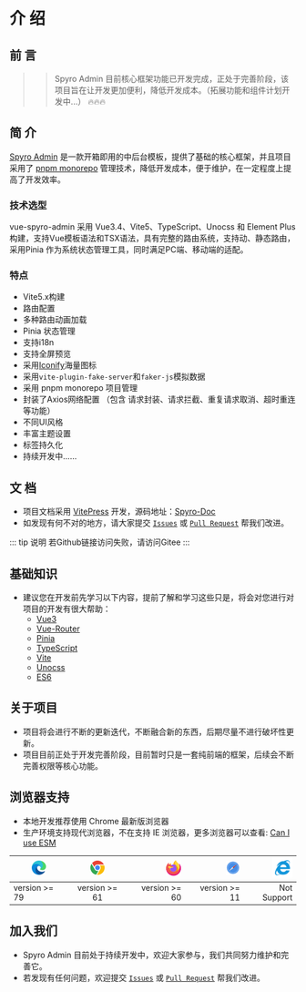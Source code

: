 # 介 绍

## 前 言

> >Spyro Admin 目前核心框架功能已开发完成，正处于完善阶段，该项目旨在让开发更加便利，降低开发成本。（拓展功能和组件计划开发中...） 🔥🔥🔥


## 简 介

[Spyro Admin](https://github.com/xiaoyuan-zs/vue-spyro-admin) 是一款开箱即用的中后台模板，提供了基础的核心框架，并且项目采用了 [pnpm monorepo](https://zhuanlan.zhihu.com/p/700891761) 管理技术，降低开发成本，便于维护，在一定程度上提高了开发效率。


### 技术选型

vue-spyro-admin 采用 Vue3.4、Vite5、TypeScript、Unocss 和 Element Plus 构建，支持Vue模板语法和TSX语法，具有完整的路由系统，支持动、静态路由，采用Pinia 作为系统状态管理工具，同时满足PC端、移动端的适配。

### 特点

* Vite5.x构建
* 路由配置
* 多种路由动画加载
* Pinia 状态管理
* 支持i18n
* 支持全屏预览
* 采用[Iconify](https://iconify.design/)海量图标
* 采用`vite-plugin-fake-server`和`faker-js`模拟数据
* 采用 pnpm monorepo 项目管理
* 封装了Axios网络配置 （包含 请求封装、请求拦截、重复请求取消、超时重连等功能）
* 不同UI风格
* 丰富主题设置
* 标签持久化
* 持续开发中......



## 文 档

* 项目文档采用 [VitePress](https://vitepress.dev/zh/guide/getting-started) 开发，源码地址：[Spyro-Doc](https://github.com/xiaoyuan-zs/spyro-docs) 
* 如发现有何不对的地方，请大家提交 [`Issues`](https://github.com/xiaoyuan-zs/spyro-docs/issues) 或 [`Pull Request`](https://github.com/xiaoyuan-zs/spyro-docs/pulls) 帮我们改进。

::: tip 说明
若Github链接访问失败，请访问Gitee
:::

## 基础知识

* 建议您在开发前先学习以下内容，提前了解和学习这些只是，将会对您进行对项目的开发有很大帮助：
    * [Vue3](https://cn.vuejs.org/)
    * [Vue-Router](https://router.vuejs.org/zh/guide/)
    * [Pinia](https://pinia.vuejs.org/zh/)
    * [TypeScript](https://www.tslang.cn/)
    * [Vite](https://cn.vitejs.dev/)
    * [Unocss](https://unocss.nodejs.cn/)
    * [ES6](https://www.bookstack.cn/read/es6-3rd/sidebar.md)


## 关于项目
* 项目将会进行不断的更新迭代，不断融合新的东西，后期尽量不进行破坏性更新。
* 项目目前正处于开发完善阶段，目前暂时只是一套纯前端的框架，后续会不断完善权限等核心功能。


## 浏览器支持
* 本地开发推荐使用 Chrome 最新版浏览器
* 生产环境支持现代浏览器，不在支持 IE 浏览器，更多浏览器可以查看: [Can I use ESM](https://caniuse.com/?search=ESModule)

| <img src="../public/Edge.svg" width="25" > | <img src="../public/Chrome.svg" width="25" > | <img src="../public/Firefox.svg" width="28" > | <img src="../public/Safari.svg" width="25" > | <img src="../public/IE.svg" width="35" > |
| ----------| :-----------: | -------: | -------: | -------: |
| version >= 79 | version >= 61 | version >= 60    | version >= 11    | Not Support    |


## 加入我们
* Spyro Admin 目前处于持续开发中，欢迎大家参与，我们共同努力维护和完善它。
* 若发现有任何问题，欢迎提交 [`Issues`](https://github.com/xiaoyuan-zs/vue-spyro-admin/issues) 或 [`Pull Request`](https://github.com/xiaoyuan-zs/vue-spyro-admin/pulls) 帮我们改进。

